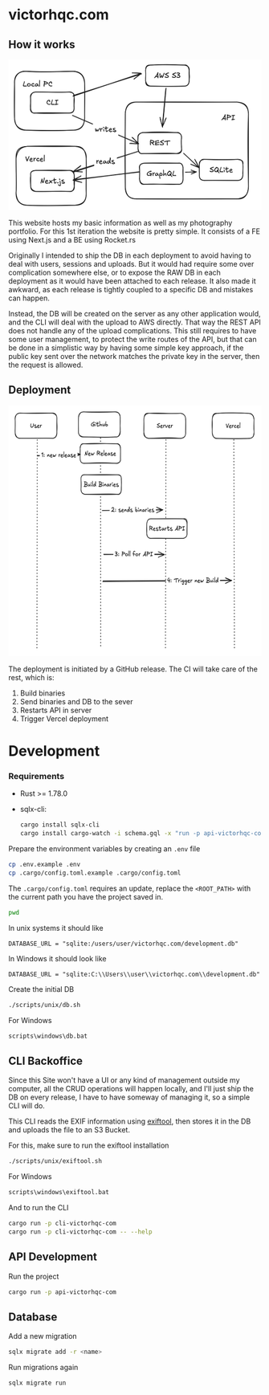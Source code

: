 # victorhqc.com

## How it works

<img src="screenshots/architecture.png" height="300" />

This website hosts my basic information as well as my photography portfolio.
For this 1st iteration the website is pretty simple. It consists of a FE using
Next.js and a BE using Rocket.rs

Originally I intended to ship the DB in each deployment to avoid having to deal
with users, sessions and uploads. But it would had require some over
complication somewhere else, or to expose the RAW DB in each deployment as it
would have been attached to each release. It also made it awkward, as each
release is tightly coupled to a specific DB and mistakes can happen.

Instead, the DB will be created on the server as any other application would,
and the CLI will deal with the upload to AWS directly. That way the REST API
does not handle any of the upload complications. This still requires to have
some user management, to protect the write routes of the API, but that can be
done in a simplistic way by having some simple key approach, if the public key
sent over the network matches the private key in the server, then the request
is allowed.

## Deployment

<img src="./screenshots/deployment.png" height="500" />

The deployment is initiated by a GitHub release. The CI will take care of the
rest, which is:

1. Build binaries
2. Send binaries and DB to the sever
3. Restarts API in server
4. Trigger Vercel deployment

# Development

### Requirements

- Rust >= 1.78.0
- sqlx-cli:

  ```sh
  cargo install sqlx-cli
  cargo install cargo-watch -i schema.gql -x "run -p api-victorhqc-com"
  ```

Prepare the environment variables by creating an `.env` file

```sh
cp .env.example .env
cp .cargo/config.toml.example .cargo/config.toml 
```

The `.cargo/config.toml` requires an update, replace the `<ROOT_PATH>` with the
current path you have the project saved in.

```sh
pwd
```

In unix systems it should like

```
DATABASE_URL = "sqlite:/users/user/victorhqc.com/development.db"
```

In Windows it should look like

```
DATABASE_URL = "sqlite:C:\\Users\\user\\victorhqc.com\\development.db"
```

Create the initial DB

```sh
./scripts/unix/db.sh
```

For Windows

```bat
scripts\windows\db.bat
```

## CLI Backoffice

Since this Site won't have a UI or any kind of management outside my computer,
all the CRUD operations will happen locally, and I'll just ship the DB on every
release, I have to have someway of managing it, so a simple CLI will do.

This CLI reads the EXIF information using [exiftool](https://exiftool.org/),
then stores it in the DB and uploads the file to an S3 Bucket.

For this, make sure to run the exiftool installation

```sh
./scripts/unix/exiftool.sh
```

For Windows

```bat
scripts\windows\exiftool.bat
```

And to run the CLI

```sh
cargo run -p cli-victorhqc-com
cargo run -p cli-victorhqc-com -- --help
```

## API Development

Run the project

```sh
cargo run -p api-victorhqc-com
```

## Database

Add a new migration

```sh
sqlx migrate add -r <name>
```

Run migrations again

```sh
sqlx migrate run
```
